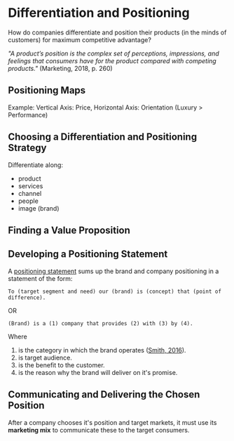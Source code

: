 # Differentiation and Positioning
How do companies differentiate and position their products (in the minds of customers) for maximum competitive advantage?

*"A product’s position is the complex set of perceptions, impressions, and feelings that consumers have for the product compared with competing products."* (Marketing, 2018, p. 260)

## Positioning Maps
Example: Vertical Axis: Price, Horizontal Axis: Orientation (Luxury > Performance)

## Choosing a Differentiation and Positioning Strategy
Differentiate along:
* product
* services
* channel
* people
* image (brand)

## Finding a Value Proposition

## Developing a Positioning Statement
A <a href="https://www.brandwatch.com/blog/write-brand-positioning-statement/">positioning statement</a> sums up the brand and company positioning in a statement of the form:

```
To (target segment and need) our (brand) is (concept) that (point of difference).
```
OR
```
(Brand) is a (1) company that provides (2) with (3) by (4).

```
Where 
1. is the category in which the brand operates (<a href="https://www.brandwatch.com/blog/write-brand-positioning-statement/">Smith, 2016</a>).
2. is target audience.
3. is the benefit to the customer.
4. is the reason why the brand will deliver on it's promise.

## Communicating and Delivering the Chosen Position

After a company chooses it's position and target markets, it must use its **marketing mix** to communicate these to the target consumers.


